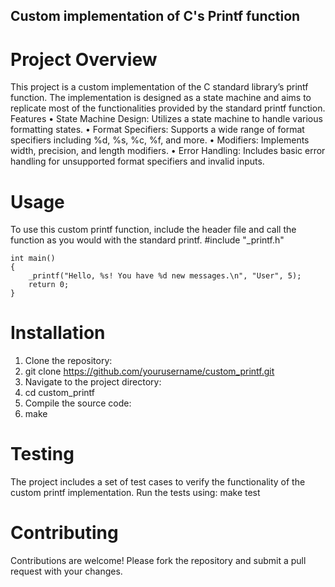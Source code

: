 ## Custom implementation of C's Printf function
# Project Overview
This project is a custom implementation of the C standard library’s printf function. The implementation is designed as a state machine and aims to replicate most of the functionalities provided by the standard printf function.
Features
•	State Machine Design: Utilizes a state machine to handle various formatting states.
•	Format Specifiers: Supports a wide range of format specifiers including %d, %s, %c, %f, and more.
•	Modifiers: Implements width, precision, and length modifiers.
•	Error Handling: Includes basic error handling for unsupported format specifiers and invalid inputs.


# Usage
To use this custom printf function, include the header file and call the function as you would with the standard printf.
#include "_printf.h"
```
int main()
{
    _printf("Hello, %s! You have %d new messages.\n", "User", 5);
    return 0;
}
```


# Installation
1.	Clone the repository:
2.	git clone https://github.com/yourusername/custom_printf.git
3.	Navigate to the project directory:
4.	cd custom_printf
5.	Compile the source code:
6.	make


# Testing
The project includes a set of test cases to verify the functionality of the custom printf implementation. Run the tests using:
make test


# Contributing
Contributions are welcome! Please fork the repository and submit a pull request with your changes.
